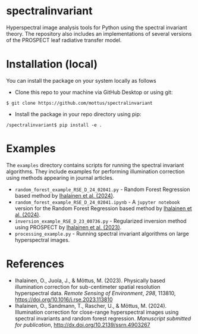 # spectralinvariant

Hyperspectral image analysis tools for Python using the spectral invariant theory. The repository also includes an implementations of several versions of the PROSPECT leaf radiative transfer model.

# Installation (local)
You can install the package on your system locally as follows

- Clone this repo to your machine via GitHub Desktop or using git:

```shell
$ git clone https://github.com/mottus/spectralinvariant

```

- Install the package in your repo directory using pip:

```shell
/spectralinvariant$ pip install -e .
```

# Examples
The `examples` directory contains scripts for running the spectral invariant algorithms. They include examples for performing illumination correction using methods appearing in journal articles.
- `random_forest_example_RSE_D_24_02041.py` - Random Forest Regression based method by [Ihalainen et al. (2024)](http://dx.doi.org/10.2139/ssrn.4903267).
- `random_forest_example_RSE_D_24_02041.ipynb` - A `jupyter notebook` version for the Random Forest Regression based method by [Ihalainen et al. (2024)](http://dx.doi.org/10.2139/ssrn.4903267).
- `inversion_example_RSE_D_23_00736.py` - Regularized inversion method using PROSPECT by [Ihalainen et al. (2023)](https://doi.org/10.1016/j.rse.2023.113810).
- `processing_example.py` - Running spectral invariant algorithms on large hyperspectral images.

# References
- Ihalainen, O., Juola, J., & Mõttus, M. (2023). Physically based illumination correction for sub-centimeter spatial resolution hyperspectral data. _Remote Sensing of Environment_, _298_, 113810, https://doi.org/10.1016/j.rse.2023.113810
- Ihalainen, O., Sandmann, T., Rascher, U., & Mõttus, M. (2024). Illumination correction for close-range hyperspectral images using spectral invariants and random forest regression. *Manuscript submitted for publication*, http://dx.doi.org/10.2139/ssrn.4903267

